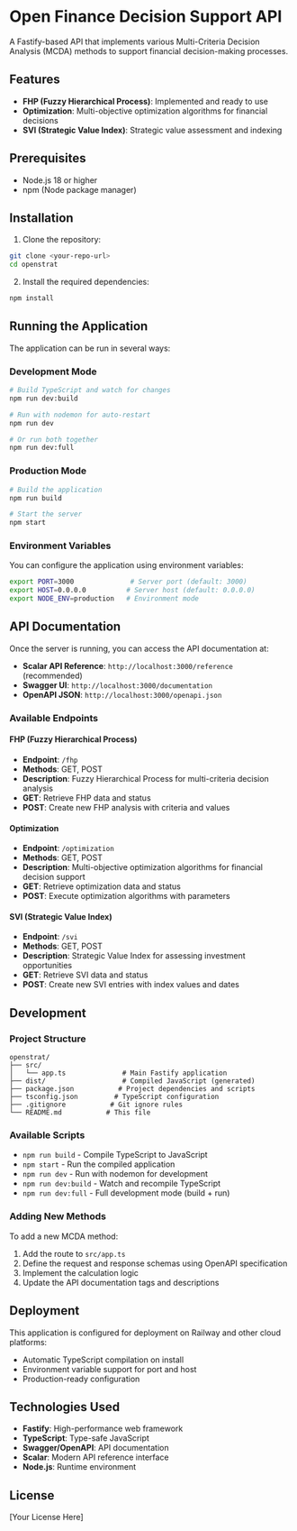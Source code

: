# Open Finance Decision Support API

A Fastify-based API that implements various Multi-Criteria Decision Analysis (MCDA) methods to support financial decision-making processes.

## Features

- **FHP (Fuzzy Hierarchical Process)**: Implemented and ready to use
- **Optimization**: Multi-objective optimization algorithms for financial decisions
- **SVI (Strategic Value Index)**: Strategic value assessment and indexing

## Prerequisites

- Node.js 18 or higher
- npm (Node package manager)

## Installation

1. Clone the repository:
```bash
git clone <your-repo-url>
cd openstrat
```

2. Install the required dependencies:
```bash
npm install
```

## Running the Application

The application can be run in several ways:

### Development Mode
```bash
# Build TypeScript and watch for changes
npm run dev:build

# Run with nodemon for auto-restart
npm run dev

# Or run both together
npm run dev:full
```

### Production Mode
```bash
# Build the application
npm run build

# Start the server
npm start
```

### Environment Variables

You can configure the application using environment variables:

```bash
export PORT=3000              # Server port (default: 3000)
export HOST=0.0.0.0          # Server host (default: 0.0.0.0)
export NODE_ENV=production   # Environment mode
```

## API Documentation

Once the server is running, you can access the API documentation at:

- **Scalar API Reference**: `http://localhost:3000/reference` (recommended)
- **Swagger UI**: `http://localhost:3000/documentation`
- **OpenAPI JSON**: `http://localhost:3000/openapi.json`

### Available Endpoints

#### FHP (Fuzzy Hierarchical Process)
- **Endpoint**: `/fhp`
- **Methods**: GET, POST
- **Description**: Fuzzy Hierarchical Process for multi-criteria decision analysis
- **GET**: Retrieve FHP data and status
- **POST**: Create new FHP analysis with criteria and values

#### Optimization
- **Endpoint**: `/optimization`
- **Methods**: GET, POST
- **Description**: Multi-objective optimization algorithms for financial decision support
- **GET**: Retrieve optimization data and status
- **POST**: Execute optimization algorithms with parameters

#### SVI (Strategic Value Index)
- **Endpoint**: `/svi`
- **Methods**: GET, POST
- **Description**: Strategic Value Index for assessing investment opportunities
- **GET**: Retrieve SVI data and status
- **POST**: Create new SVI entries with index values and dates

## Development

### Project Structure
```
openstrat/
├── src/
│   └── app.ts              # Main Fastify application
├── dist/                   # Compiled JavaScript (generated)
├── package.json           # Project dependencies and scripts
├── tsconfig.json         # TypeScript configuration
├── .gitignore           # Git ignore rules
└── README.md           # This file
```

### Available Scripts

- `npm run build` - Compile TypeScript to JavaScript
- `npm start` - Run the compiled application
- `npm run dev` - Run with nodemon for development
- `npm run dev:build` - Watch and recompile TypeScript
- `npm run dev:full` - Full development mode (build + run)

### Adding New Methods

To add a new MCDA method:
1. Add the route to `src/app.ts`
2. Define the request and response schemas using OpenAPI specification
3. Implement the calculation logic
4. Update the API documentation tags and descriptions

## Deployment

This application is configured for deployment on Railway and other cloud platforms:

- Automatic TypeScript compilation on install
- Environment variable support for port and host
- Production-ready configuration

## Technologies Used

- **Fastify**: High-performance web framework
- **TypeScript**: Type-safe JavaScript
- **Swagger/OpenAPI**: API documentation
- **Scalar**: Modern API reference interface
- **Node.js**: Runtime environment

## License

[Your License Here]
